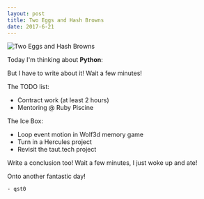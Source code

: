 ```yaml
---
layout: post
title: Two Eggs and Hash Browns
date: 2017-6-21
---
```

![Two Eggs and Hash Browns](http://cerealize.me/images/2017-6-21.jpg)

Today I'm thinking about **Python**:

But I have to write about it! Wait a few minutes!

The TODO list:
* Contract work (at least 2 hours)
* Mentoring @ Ruby Piscine

The Ice Box:
* Loop event motion in Wolf3d memory game
* Turn in a Hercules project
* Revisit the taut.tech project

Write a conclusion too!
Wait a few minutes, I just woke up and ate!

Onto another fantastic day!

`- qst0`
